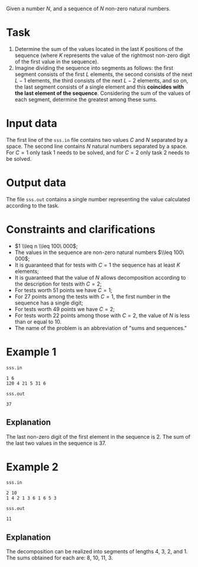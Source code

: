 Given a number $N$, and a sequence of $N$ non-zero natural numbers.

# Task
1. Determine the sum of the values located in the last $K$ positions of the sequence (where $K$ represents the value of the rightmost non-zero digit of the first value in the sequence).
2. Imagine dividing the sequence into segments as follows: the first segment consists of the first $L$ elements, the second consists of the next $L - 1$ elements, the third consists of the next $L - 2$ elements, and so on, the last segment consists of a single element and this **coincides with the last element of the sequence**. Considering the sum of the values of each segment, determine the greatest among these sums.

# Input data

The first line of the `sss.in` file contains two values $C$ and $N$ separated by a space. The second line contains $N$ natural numbers separated by a space. For $C = 1$ only task $1$ needs to be solved, and for $C = 2$ only task $2$ needs to be solved.

# Output data

The file `sss.out` contains a single number representing the value calculated according to the task.

# Constraints and clarifications

* $1 \\leq n \\leq 100\ 000$;
* The values in the sequence are non-zero natural numbers $\\leq 100\ 000$;
* It is guaranteed that for tests with $C = 1$ the sequence has at least $K$ elements;
* It is guaranteed that the value of $N$ allows decomposition according to the description for tests with $C = 2$;
* For tests worth $51$ points we have $C = 1$;
* For $27$ points among the tests with $C = 1$, the first number in the sequence has a single digit;
* For tests worth $49$ points we have $C = 2$;
* For tests worth $22$ points among those with $C = 2$, the value of $N$ is less than or equal to $10$.
* The name of the problem is an abbreviation of "sums and sequences."

# Example 1

`sss.in`
```
1 6
120 4 21 5 31 6
```

`sss.out`
```
37
```

## Explanation

The last non-zero digit of the first element in the sequence is $2$. The sum of the last two values in the sequence is $37$.

# Example 2

`sss.in`
```
2 10
1 4 2 1 3 6 1 6 5 3
```

`sss.out`
```
11
```

## Explanation

The decomposition can be realized into segments of lengths $4$, $3$, $2$, and $1$. The sums obtained for each are: $8$, $10$, $11$, $3$.